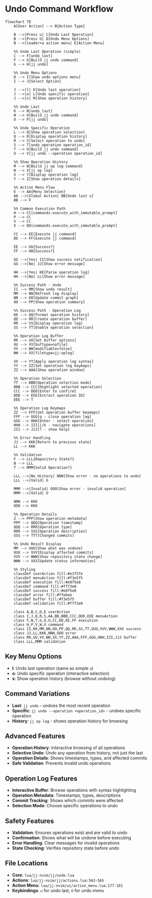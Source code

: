 # Undo Command Workflow

```mermaid
flowchart TD
    A[User Action] --> B{Action Type}
    
    B -->|Press u| C[Undo Last Operation]
    B -->|Press U| D[Undo Menu Options]
    B -->|leader+a action menu| E[Action Menu]
    
    %% Undo Last Operation (simple)
    C --> F[undo_last]
    F --> G[Build jj undo command]
    G --> H[jj undo]
    
    %% Undo Menu Options
    D --> I[Show undo options menu]
    I --> J{Select Option}
    
    J -->|l| K[Undo last operation]
    J -->|o| L[Undo specific operation]
    J -->|s| M[Show operation history]
    
    %% Undo Last
    K --> N[undo_last]
    N --> O[Build jj undo command]
    O --> P[jj undo]
    
    %% Undo Specific Operation
    L --> Q[Show operation selection]
    Q --> R[Display operation history]
    R --> S[Select operation to undo]
    S --> T[undo_operation operation_id]
    T --> U[Build jj undo command]
    U --> V[jj undo --operation operation_id]
    
    %% Show Operation History
    M --> W[Build jj op log command]
    W --> X[jj op log]
    X --> Y[Display operation log]
    Y --> Z[Show operation details]
    
    %% Action Menu Flow
    E --> AA{Menu Selection}
    AA -->|Global Action| BB[Undo last u]
    BB --> F
    
    %% Common Execution Path
    H --> CC[commands.execute_with_immutable_prompt]
    P --> CC
    V --> CC
    X --> DD[commands.execute_with_immutable_prompt]
    
    CC --> EE[Execute jj command]
    DD --> FF[Execute jj command]
    
    EE --> GG{Success?}
    FF --> HH{Success?}
    
    GG -->|Yes| II[Show success notification]
    GG -->|No| JJ[Show error message]
    
    HH -->|Yes| KK[Parse operation log]
    HH -->|No| LL[Show error message]
    
    %% Success Path - Undo
    II --> MM[Show undo result]
    MM --> NN[Refresh log display]
    NN --> OO[Update commit graph]
    OO --> PP[Show operation summary]
    
    %% Success Path - Operation Log
    KK --> QQ[Format operation history]
    QQ --> RR[Create operation buffer]
    RR --> SS[Display operation log]
    SS --> TT[Enable operation selection]
    
    %% Operation Log Buffer
    RR --> UU[Set buffer options]
    UU --> VV[buftype=nofile]
    VV --> WW[modifiable=false]
    WW --> XX[filetype=jj-oplog]
    
    XX --> YY[Apply operation log syntax]
    YY --> ZZ[Set operation log keymaps]
    ZZ --> AAA[Show operation window]
    
    %% Operation Selection
    TT --> BBB[Operation selection mode]
    BBB --> CCC[Highlight selected operation]
    CCC --> DDD[Enter to confirm]
    DDD --> EEE[Extract operation ID]
    EEE --> T
    
    %% Operation Log Keymaps
    ZZ --> FFF[Set operation buffer keymaps]
    FFF --> GGG[q - close operation log]
    GGG --> HHH[Enter - select operation]
    HHH --> III[j/k - navigate operations]
    III --> JJJ[? - show help]
    
    %% Error Handling
    JJ --> KKK[Return to previous state]
    LL --> KKK
    
    %% Validation
    F --> LLL{Repository State?}
    N --> LLL
    T --> MMM{Valid Operation?}
    
    LLL -->|No History| NNN[Show error - no operations to undo]
    LLL -->|Valid| G
    
    MMM -->|Invalid| OOO[Show error - invalid operation]
    MMM -->|Valid| U
    
    NNN --> KKK
    OOO --> KKK
    
    %% Operation Details
    Z --> PPP[Show operation metadata]
    PPP --> QQQ[Operation timestamp]
    QQQ --> RRR[Operation type]
    RRR --> SSS[Operation description]
    SSS --> TTT[Changed commits]
    
    %% Undo Result Display
    MM --> UUU[Show what was undone]
    UUU --> VVV[Display affected commits]
    VVV --> WWW[Show repository state change]
    WWW --> XXX[Update status information]
    
    %% Styling
    classDef userAction fill:#e1f5fe
    classDef menuAction fill:#f3e5f5
    classDef execution fill:#e8f5e8
    classDef command fill:#fff3e0
    classDef success fill:#e8f5e8
    classDef error fill:#ffebee
    classDef buffer fill:#f3e5f5
    classDef validation fill:#fff3e0
    
    class A,B,C,D,E userAction
    class I,J,Q,R,S,AA,BB,BBB,CCC,DDD,EEE menuAction
    class F,N,T,G,O,U,CC,DD,EE,FF execution
    class H,P,V,W,X command
    class II,KK,MM,NN,OO,PP,QQ,RR,SS,TT,UUU,VVV,WWW,XXX success
    class JJ,LL,KKK,NNN,OOO error
    class RR,UU,VV,WW,XX,YY,ZZ,AAA,FFF,GGG,HHH,III,JJJ buffer
    class LLL,MMM validation
```

## Key Menu Options

- **l**: Undo last operation (same as simple `u`)
- **o**: Undo specific operation (interactive selection)
- **s**: Show operation history (browse without undoing)

## Command Variations

- **Last**: `jj undo` - undoes the most recent operation
- **Specific**: `jj undo --operation <operation_id>` - undoes specific operation
- **History**: `jj op log` - shows operation history for browsing

## Advanced Features

- **Operation History**: Interactive browsing of all operations
- **Selective Undo**: Undo any operation from history, not just the last
- **Operation Details**: Shows timestamps, types, and affected commits
- **Safe Validation**: Prevents invalid undo operations

## Operation Log Features

- **Interactive Buffer**: Browse operations with syntax highlighting
- **Operation Metadata**: Timestamps, types, descriptions
- **Commit Tracking**: Shows which commits were affected
- **Selection Mode**: Choose specific operations to undo

## Safety Features

- **Validation**: Ensures operations exist and are valid to undo
- **Confirmation**: Shows what will be undone before executing
- **Error Handling**: Clear messages for invalid operations
- **State Checking**: Verifies repository state before undo

## File Locations

- **Core**: `lua/jj-nvim/jj/undo.lua`
- **Actions**: `lua/jj-nvim/jj/actions.lua:563-565`
- **Action Menu**: `lua/jj-nvim/ui/action_menu.lua:177-181`
- **Keybindings**: `u` for undo last, `U` for undo menu